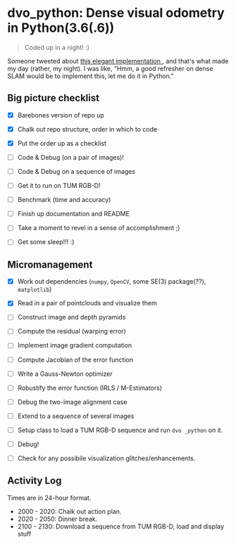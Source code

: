 # dvo_python: Dense visual odometry in Python(3.6(.6)) 
> Coded up in a night! :)

Someone tweeted about [this elegant implementation ](https://github.com/muskie82/simple_dvo), and that's what made my day (rather, my night). I was like, "Hmm, a good refresher on dense SLAM would be to implement this, let me do it in Python."

## Big picture checklist

- [x] Barebones version of repo up
- [x] Chalk out repo structure, order in which to code
- [x] Put the order up as a checklist
- [ ] Code & Debug (on a pair of images)!
- [ ] Code & Debug on a sequence of images
- [ ] Get it to run on TUM RGB-D!
- [ ] Benchmark (time and accuracy)
- [ ] Finish up documentation and README
- [ ] Take a moment to revel in a sense of accomplishment ;)
- [ ] Get some sleep!!! :)


## Micromanagement

- [x] Work out dependencies (`numpy`, `OpenCV`, some SE(3) package(??), `matplotlib`)
- [x] Read in a pair of pointclouds and visualize them
- [ ] Construct image and depth pyramids
- [ ] Compute the residual (warping error)
- [ ] Implement image gradient computation
- [ ] Compute Jacobian of the error function
- [ ] Write a Gauss-Newton optimizer
- [ ] Robustify the error function (IRLS / M-Estimators)
- [ ] Debug the two-image alignment case
- [ ] Extend to a sequence of several images
- [ ] Setup class to load a TUM RGB-D sequence and run `dvo _python` on it.
- [ ] Debug!
- [ ] Check for any possibile visualization glitches/enhancements.


## Activity Log

Times are in 24-hour format.

* 2000 - 2020: Chalk out action plan.
* 2020 - 2050: Dinner break.
* 2100 - 2130: Download a sequence from TUM RGB-D, load and display stuff
